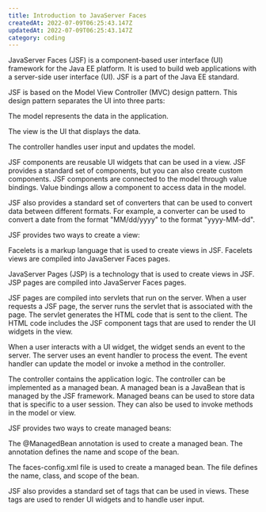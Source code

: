 ```yaml
---
title: Introduction to JavaServer Faces
createdAt: 2022-07-09T06:25:43.147Z
updatedAt: 2022-07-09T06:25:43.147Z
category: coding
---
```


JavaServer Faces (JSF) is a component-based user interface (UI) framework for the Java EE platform. It is used to build web applications with a server-side user interface (UI). JSF is a part of the Java EE standard.

JSF is based on the Model View Controller (MVC) design pattern. This design pattern separates the UI into three parts:

The model represents the data in the application.

The view is the UI that displays the data.

The controller handles user input and updates the model.

JSF components are reusable UI widgets that can be used in a view. JSF provides a standard set of components, but you can also create custom components. JSF components are connected to the model through value bindings. Value bindings allow a component to access data in the model.

JSF also provides a standard set of converters that can be used to convert data between different formats. For example, a converter can be used to convert a date from the format "MM/dd/yyyy" to the format "yyyy-MM-dd".

JSF provides two ways to create a view:

Facelets is a markup language that is used to create views in JSF. Facelets views are compiled into JavaServer Faces pages.

JavaServer Pages (JSP) is a technology that is used to create views in JSF. JSP pages are compiled into JavaServer Faces pages.

JSF pages are compiled into servlets that run on the server. When a user requests a JSF page, the server runs the servlet that is associated with the page. The servlet generates the HTML code that is sent to the client. The HTML code includes the JSF component tags that are used to render the UI widgets in the view.

When a user interacts with a UI widget, the widget sends an event to the server. The server uses an event handler to process the event. The event handler can update the model or invoke a method in the controller.

The controller contains the application logic. The controller can be implemented as a managed bean. A managed bean is a JavaBean that is managed by the JSF framework. Managed beans can be used to store data that is specific to a user session. They can also be used to invoke methods in the model or view.

JSF provides two ways to create managed beans:

The @ManagedBean annotation is used to create a managed bean. The annotation defines the name and scope of the bean.

The faces-config.xml file is used to create a managed bean. The file defines the name, class, and scope of the bean.

JSF also provides a standard set of tags that can be used in views. These tags are used to render UI widgets and to handle user input.
